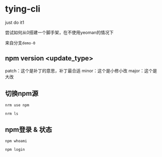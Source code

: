 # tying-cli
just do it1

尝试如何从0搭建一个脚手架，在不使用yeoman的情况下

来自分支`demo-0`

## npm version <update_type>
patch：这个是补丁的意思，补丁最合适
minor：这个是小修小改
major：这个是大改

## 切换npm源
```shell
nrm use npm

nrm ls
```

## npm登录 & 状态
```shell
npm whoami

npm login
```